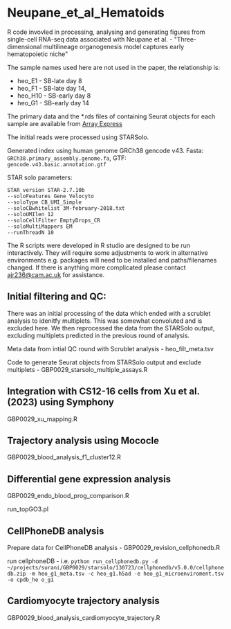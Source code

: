 # Neupane_et_al_Hematoids
R code invovled in processing, analysing and generating figures from single-cell RNA-seq data associated with Neupane et al. - "Three-dimensional multilineage organogenesis model captures early hematopoietic niche"

The sample names used here are not used in the paper, the relationship is:

* heo_E1 - SB-late day 8
* heo_F1 - SB-late day 14,
* heo_H10 - SB-early day 8
* heo_G1 - SB-early day 14

The primary data and the *.rds files of containing Seurat objects for each sample are available from [Array Express](https://www.ebi.ac.uk/biostudies/arrayexpress/studies/E-MTAB-13632)

The initial reads were processed using STARSolo. 

Generated index using human genome GRCh38 gencode v43. 
Fasta: `GRCh38.primary_assembly.genome.fa`, 
GTF: `gencode.v43.basic.annotation.gtf`

STAR solo parameters:

```
STAR version STAR-2.7.10b
--soloFeatures Gene Velocyto 
--soloType CB_UMI_Simple
--soloCBwhitelist 3M-february-2018.txt
--soloUMIlen 12 
--soloCellFilter EmptyDrops_CR 
--soloMultiMappers EM 
--runThreadN 10 
```

The R scripts were developed in R studio are designed to be run interactively. They will require some adjustments to work in alternative environments e.g. packages will need to be installed and paths/filenames changed. If there is anything more complicated please contact ajr236@cam.ac.uk for assistance.

## Initial filtering and QC:

There was an initial processing of the data which ended with a scrublet analysis to idenitfy multiplets. This was somewhat convoluted and is excluded here. We then reprocessed the data from the STARSolo output, excluding multiplets predicted in the previous round of analysis.

Meta data from intial QC round with Scrublet analysis - heo_filt_meta.tsv

Code to generate Seurat objects from STARSolo output and exclude multiplets  - GBP0029_starsolo_multiple_assays.R

## Integration with CS12-16 cells from Xu et al. (2023) using Symphony 

GBP0029_xu_mapping.R

## Trajectory analysis using Mococle

GBP0029_blood_analysis_f1_cluster12.R

## Differential gene expression analysis

GBP0029_endo_blood_prog_comparison.R

run_topGO3.pl

## CellPhoneDB analysis

Prepare data for CellPhoneDB analysis - GBP0029_revision_cellphonedb.R

run cellphoneDB  - i.e. `python run_cellphonedb.py -d ~/projects/surani/GBP0029/starsolo/130723/cellphonedb/v5.0.0/cellphonedb.zip -m heo_g1_meta.tsv -c heo_g1.h5ad -e heo_g1_microenviroment.tsv -o cpdb_he
o_g1`

## Cardiomyocyte trajectory analysis

GBP0029_blood_analysis_cardiomyocyte_trajectory.R


